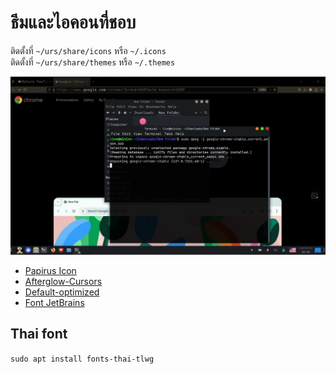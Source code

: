 # ธีมและไอคอนที่ชอบ

   ติดตั้งที่ `~/urs/share/icons` หรือ `~/.icons`\
   ติดตั้งที่ `~/urs/share/themes` หรือ `~/.themes`

![minios+my fav theme](img/mytheme.png)
- [Papirus Icon](https://github.com/PapirusDevelopmentTeam/papirus-icon-theme/blob/master/install.sh)
- [Afterglow-Cursors](https://github.com/yeyushengfan258/Afterglow-Cursors)
- [Default-optimized](https://github.com/Edsploration/default-optimized)
- [Font JetBrains](https://www.jetbrains.com/lp/mono/)

## Thai font

`sudo apt install fonts-thai-tlwg`